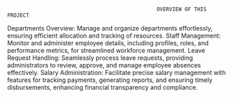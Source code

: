                                                     OVERVIEW OF THIS PROJECT
Departments Overview: Manage and organize departments effortlessly, ensuring efficient allocation and tracking of resources.
Staff Management: Monitor and administer employee details, including profiles, roles, and performance metrics, for streamlined workforce management.
Leave Request Handling: Seamlessly process leave requests, providing administrators to review, approve, and manage employee absences effectively.
Salary Administration: Facilitate precise salary management with features for tracking payments, generating reports, and ensuring timely disbursements, enhancing financial transparency and compliance.

